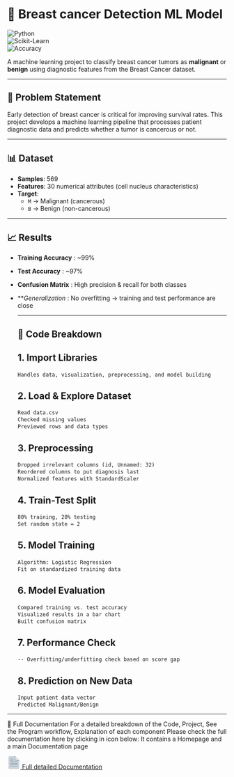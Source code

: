 # 🧠 Breast cancer Detection ML Model  

![Python](https://img.shields.io/badge/Python-3.8%2B-blue.svg)  
![Scikit-Learn](https://img.shields.io/badge/ML-ScikitLearn-orange)  
![Accuracy](https://img.shields.io/badge/Accuracy-95%25-brightgreen)    

A machine learning project to classify breast cancer tumors as **malignant** or **benign** using diagnostic features from the Breast Cancer dataset.  

---

## 📌 Problem Statement  
Early detection of breast cancer is critical for improving survival rates. This project develops a machine learning pipeline that processes patient diagnostic data and predicts whether a tumor is cancerous or not.  

---

## 📊 Dataset  
- **Samples**: 569  
- **Features**: 30 numerical attributes (cell nucleus characteristics)  
- **Target**:  
  - `M` → Malignant (cancerous)  
  - `B` → Benign (non-cancerous)  

---

## 📈 Results
- **Training Accuracy** : ~99%
- **Test Accuracy** : ~97%
- **Confusion Matrix** : High precision & recall for both classes
- ***Generalization* : No overfitting → training and test performance are close

  ---

  ## 🧩 Code Breakdown
  ## 1. Import Libraries
      Handles data, visualization, preprocessing, and model building
  ## 2. Load & Explore Dataset
      Read data.csv
      Checked missing values
      Previewed rows and data types
  ## 3. Preprocessing
      Dropped irrelevant columns (id, Unnamed: 32)
      Reordered columns to put diagnosis last
      Normalized features with StandardScaler
  ## 4. Train-Test Split
      80% training, 20% testing
      Set random state = 2
  ## 5. Model Training
      Algorithm: Logistic Regression
      Fit on standardized training data
  ## 6. Model Evaluation
      Compared training vs. test accuracy
      Visualized results in a bar chart
      Built confusion matrix
  ## 7. Performance Check
      -- Overfitting/underfitting check based on score gap
  ## 8. Prediction on New Data
      Input patient data vector
      Predicted Malignant/Benign
---
📑 Full Documentation For a detailed breakdown of the Code, Project, See the Program workflow, Explanation of each component
Please check the full documentation here by clicking in icon below:
It contains a Homepage and a main Documentation page

 <a href = "https://vast-station-40c.notion.site/Breast-cancer-Prediction-using-Logistic-Regression-Homepage-2618b0b654258051af93eb04867b2d28?source=copy_link" target = "_blank">
       <img src = "d.png" alt = "Documentation" width="30"/> Full detailed Documentation
   </a>
